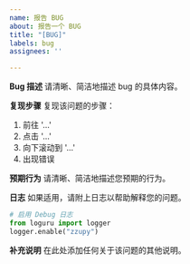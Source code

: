 ```yaml
---
name: 报告 BUG
about: 报告一个 BUG
title: "[BUG]"
labels: bug
assignees: ''

---
```


**Bug 描述**
请清晰、简洁地描述 bug 的具体内容。

**复现步骤**
复现该问题的步骤：
1. 前往 '...'
2. 点击 '...'
3. 向下滚动到 '...'
4. 出现错误

**预期行为**
请清晰、简洁地描述您预期的行为。

**日志**
如果适用，请附上日志以帮助解释您的问题。
```python
# 启用 Debug 日志
from loguru import logger
logger.enable("zzupy")
```


**补充说明**
在此处添加任何关于该问题的其他说明。
